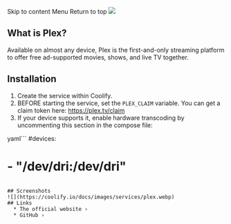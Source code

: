 Skip to content
Menu
Return to top
![](https://coolify.io/docs/images/services/plex.svg)
## What is Plex? ​
Available on almost any device, Plex is the first-and-only streaming platform to offer free ad-supported movies, shows, and live TV together.
## Installation ​
  1. Create the service within Coolify.
  2. BEFORE starting the service, set the `PLEX_CLAIM` variable. You can get a claim token here: https://plex.tv/claim
  3. If your device supports it, enable hardware transcoding by uncommenting this section in the compose file:


yaml```
#devices:
# - "/dev/dri:/dev/dri"
```

## Screenshots ​
![](https://coolify.io/docs/images/services/plex.webp)
## Links ​
  * The official website ›
  * GitHub ›


